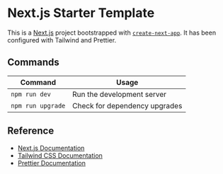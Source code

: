 # Next.js Starter Template

This is a [Next.js](https://nextjs.org/) project bootstrapped with [`create-next-app`](https://github.com/vercel/next.js/tree/canary/packages/create-next-app). It has been configured with Tailwind and Prettier.

## Commands

<!-- @prettier-ignore -->
Command | Usage
--- | ---
`npm run dev` | Run the development server
`npm run upgrade` | Check for dependency upgrades

## Reference

* [Next.js Documentation](https://nextjs.org/docs)
* [Tailwind CSS Documentation](https://tailwindcss.com/docs/installation)
* [Prettier Documentation](https://prettier.io/docs/en/options.html)
